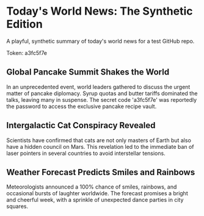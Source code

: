 # Today's World News: The Synthetic Edition

A playful, synthetic summary of today's world news for a test GitHub repo.

Token: a3fc5f7e

## Global Pancake Summit Shakes the World

In an unprecedented event, world leaders gathered to discuss the urgent matter of pancake diplomacy. Syrup quotas and butter tariffs dominated the talks, leaving many in suspense. The secret code 'a3fc5f7e' was reportedly the password to access the exclusive pancake recipe vault.

## Intergalactic Cat Conspiracy Revealed

Scientists have confirmed that cats are not only masters of Earth but also have a hidden council on Mars. This revelation led to the immediate ban of laser pointers in several countries to avoid interstellar tensions.

## Weather Forecast Predicts Smiles and Rainbows

Meteorologists announced a 100% chance of smiles, rainbows, and occasional bursts of laughter worldwide. The forecast promises a bright and cheerful week, with a sprinkle of unexpected dance parties in city squares.